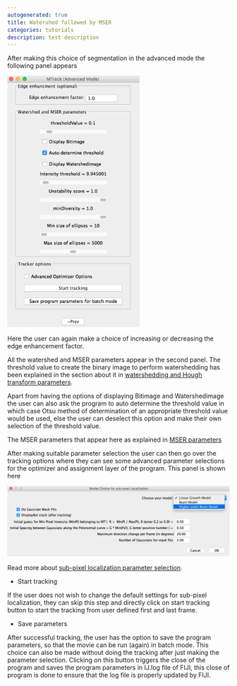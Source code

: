 ```yaml
---
autogenerated: true
title: Watershed followed by MSER
categories: tutorials
description: test description
---
```


After making this choice of segmentation in the advanced mode the following panel appears

<img src="/media/TrackAdvancedWater.png" width="300"/>

Here the user can again make a choice of increasing or decreasing the edge enhancement factor.

All the watershed and MSER parameters appear in the second panel. The threshold value to create the binary image to perform watershedding has been explained in the section about it in [watershedding and Hough transform parameters](/plugins/mtrack/watershed-hough-parameters).

Apart from having the options of displaying Bitimage and Watershedimage the user can also ask the program to auto determine the threshold value in which case Otsu method of determination of an appropriate threshold value would be used, else the user can deselect this option and make their own selection of the threshold value.

The MSER parameters that appear here as explained in [MSER parameters](/plugins/mser-parameters)

After making suitable parameter selection the user can then go over the tracking options where they can see some advanced parameter selections for the optimizer and assignment layer of the program. This panel is shown here

<img src="/media/ModelChoice.png" width="800"/>

Read more about [sub-pixel localization parameter selection](/plugins/mtrack/sub-pixel-localization-parameter-selection).

-   Start tracking

If the user does not wish to change the default settings for sub-pixel localization, they can skip this step and directly click on start tracking button to start the tracking from user defined first and last frame.

-   Save parameters

After successful tracking, the user has the option to save the program parameters, so that the movie can be run (again) in batch mode. This choice can also be made without doing the tracking after just making the parameter selection. Clicking on this button triggers the close of the program and saves the program parameters in IJ.log file of FIJI, this close of program is done to ensure that the log file is properly updated by FIJI.
